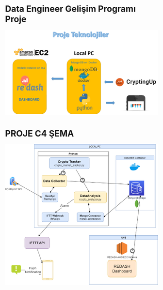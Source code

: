 # Data Engineer Gelişim Programı Proje

![alt text](https://github.com/taskma/crypto_tracker/blob/master/Images/technolgies.png)

# PROJE C4 ŞEMA

![alt text](https://github.com/taskma/crypto_tracker/blob/master/Images/shema.png)

